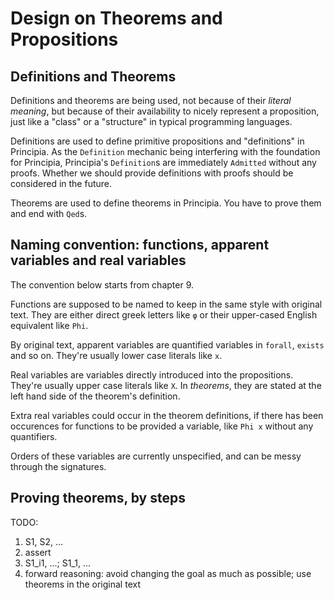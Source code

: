 # Design on Theorems and Propositions

## Definitions and Theorems
Definitions and theorems are being used, not because of their *literal meaning*, but because of their availability to nicely represent a proposition, just like a "class" or a "structure" in typical programming languages.

Definitions are used to define primitive propositions and "definitions" in Principia. As the `Definition` mechanic being interfering with the foundation for Principia, Principia's `Definition`s are immediately `Admitted` without any proofs. Whether we should provide definitions with proofs should be considered in the future.

Theorems are used to define theorems in Principia. You have to prove them and end with `Qed`s.

## Naming convention: functions, apparent variables and real variables

The convention below starts from chapter 9.

Functions are supposed to be named to keep in the same style with original text. They are either direct greek letters like `φ` or their upper-cased English equivalent like `Phi`.

By original text, apparent variables are quantified variables in `forall`, `exists` and so on. They're usually lower case literals like `x`.

Real variables are variables directly introduced into the propositions. They're usually upper case literals like `X`. In *theorems*, they are stated at the left hand side of the theorem's definition.

Extra real variables could occur in the theorem definitions, if there has been occurences for functions to be provided a variable, like `Phi x` without any quantifiers.

Orders of these variables are currently unspecified, and can be messy through the signatures.

## Proving theorems, by steps

TODO:
1. S1, S2, ...
2. assert
3. S1_i1, ...; S1_1, ...
4. forward reasoning: avoid changing the goal as much as possible; use theorems in the original text